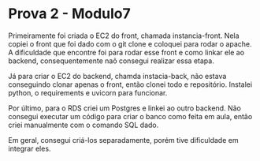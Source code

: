 # Prova 2 - Modulo7 

Primeiramente foi criada o EC2 do front, chamada instancia-front. Nela copiei o front que foi dado com o git clone e coloquei para rodar o apache. A dificuldade que encontre foi para rodar esse front e como linkar ele ao backend, consequentemente naõ consegui realizar essa etapa.

Já para criar o EC2 do backend, chamda instacia-back, não estava conseguindo clonar apenas o front, então clonei todo e repositório. Instalei python, o requirements e uvicorn para funcionar.

Por último, para o RDS criei um Postgres e linkei ao outro backend. Não consegui executar um código para criar o banco como feita em aula, então criei manualmente com o comando SQL dado.

Em geral, consegui criá-los separadamente, porém tive dificuldade em integrar eles.